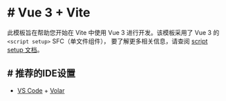 # # Vue 3 + Vite

此模板旨在帮助您开始在 Vite 中使用 Vue 3 进行开发。该模板采用了 Vue 3 的 `<script setup>` SFC（单文件组件），
要了解更多相关信息，请查阅 [script setup 文档](https://v3.vuejs.org/api/sfc-script-setup.html#sfc-script-setup)。
## # 推荐的IDE设置

- [VS Code](https://code.visualstudio.com/) + [Volar](https://marketplace.visualstudio.com/items?itemName=Vue.volar)
